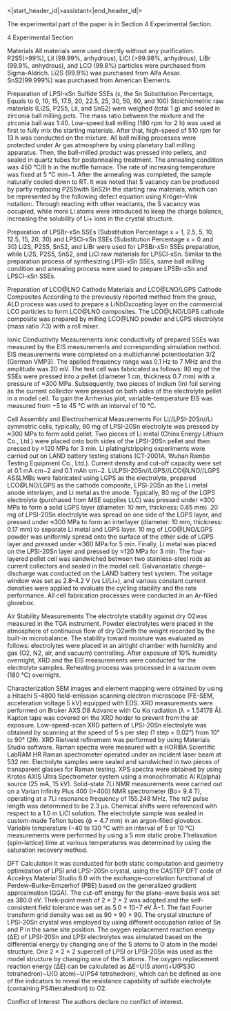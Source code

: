 <|start_header_id|>assistant<|end_header_id|>

The experimental part of the paper is in Section 4 Experimental Section. 

4 Experimental Section

Materials
All materials were used directly without any purification. P2S5(>99%), LiI (99.99%, anhydrous), LiCl (>99.98%, anhydrous), LiBr (99.9%, anhydrous), and LCO (99.8%) particles were purchased from Sigma-Aldrich. Li2S (99.9%) was purchased from Alfa Aesar. SnS2(99.999%) was purchased from American Elements.

Preparation of LPSI-xSn Sulfide SSEs (x, the Sn Substitution Percentage, Equals to 0, 10, 15, 17.5, 20, 22.5, 25, 30, 50, 80, and 100)
Stoichiometric raw materials (Li2S, P2S5, LiI, and SnS2) were weighed (total 1 g) and sealed in zirconia ball milling pots. The mass ratio between the mixture and the zirconia ball was 1:40. Low-speed ball milling (180 rpm for 2 h) was used at first to fully mix the starting materials. After that, high-speed of 510 rpm for 13 h was conducted on the mixture. All ball milling processes were protected under Ar gas atmosphere by using planetary ball milling apparatus. Then, the ball-milled product was pressed into pellets, and sealed in quartz tubes for postannealing treatment. The annealing condition was 450 °C/8 h in the muffle furnace. The rate of increasing temperature was fixed at 5 °C min−1. After the annealing was completed, the sample naturally cooled down to RT. It was noted that S vacancy can be produced by partly replacing P2S5with SnS2in the starting raw materials, which can be represented by the following defect equation using Kröger–Vink notation:. Through reacting with other reactants, the S vacancy was occupied, while more Li atoms were introduced to keep the charge balance, increasing the solubility of Li+ ions in the crystal structure.

Preparation of LPSBr-xSn SSEs (Substitution Percentage x = 1, 2.5, 5, 10, 12.5, 15, 20, 30) and LPSCl-xSn SSEs (Substitution Percentage x = 0 and 30)
Li2S, P2S5, SnS2, and LiBr were used for LPSBr-xSn SSEs preparation, while Li2S, P2S5, SnS2, and LiCl raw materials for LPSCl-xSn. Similar to the preparation process of synthesizing LPSI-xSn SSEs, same ball milling condition and annealing process were used to prepare LPSBr-xSn and LPSCl-xSn SSEs.

Preparation of LCO@LNO Cathode Materials and LCO@LNO/LGPS Cathode Composites
According to the previously reported method from the group, ALD process was used to prepare a LiNbOxcoating layer on the commercial LCO particles to form LCO@LNO composites. The LCO@LNO/LGPS cathode composite was prepared by milling LCO@LNO powder and LGPS electrolyte (mass ratio 7:3) with a roll mixer.

Ionic Conductivity Measurements
Ionic conductivity of prepared SSEs was measured by the EIS measurements and corresponding simulation method. EIS measurements were completed on a multichannel potentiostation 3/Z (German VMP3). The applied frequency range was 0.1 Hz to 7 MHz and the amplitude was 20 mV. The test cell was fabricated as follows: 80 mg of the SSEs were pressed into a pellet (diameter 1 cm, thickness 0.7 mm) with a pressure of ≈300 MPa. Subsequently, two pieces of indium (In) foil serving as the current collector were pressed on both sides of the electrolyte pellet in a model cell. To gain the Arrhenius plot, variable-temperature EIS was measured from −5 to 45 °C with an interval of 10 °C.

Cell Assembly and Electrochemical Measurements
For Li//LPSI-20Sn//Li symmetric cells, typically, 80 mg of LPSI-20Sn electrolyte was pressed by ≈300 MPa to form solid pellet. Two pieces of Li metal (China Energy Lithium Co., Ltd.) were placed onto both sides of the LPSI-20Sn pellet and then pressed by ≈120 MPa for 3 min. Li plating/stripping experiments were carried out on LAND battery testing stations (CT-2001A, Wuhan Rambo Testing Equipment Co., Ltd.). Current density and cut-off capacity were set at 0.1 mA cm−2 and 0.1 mAh cm−2. Li/LPSI-20Sn//LGPS//LCO@LNO//LGPS ASSLMBs were fabricated using LGPS as the electrolyte, prepared LCO@LNO/LGPS as the cathode composite, LPSI-20Sn as the Li metal anode interlayer, and Li metal as the anode. Typically, 80 mg of the LGPS electrolyte (purchased from MSE supplies LLC) was pressed under ≈300 MPa to form a solid LGPS layer (diameter: 10 mm, thickness: 0.65 mm). 20 mg of LPSI-20Sn electrolyte was spread on one side of the LGPS layer, and pressed under ≈300 MPa to form an interlayer (diameter: 10 mm, thickness: 0.17 mm) to separate Li metal and LGPS layer. 10 mg of LCO@LNO/LGPS powder was uniformly spread onto the surface of the other side of LGPS layer and pressed under ≈360 MPa for 5 min. Finally, Li metal was placed on the LPSI-20Sn layer and pressed by ≈120 MPa for 3 min. The four-layered pellet cell was sandwiched between two stainless-steel rods as current collectors and sealed in the model cell. Galvanostatic charge–discharge was conducted on the LAND battery test system. The voltage window was set as 2.8–4.2 V (vs Li/Li+), and various constant current densities were applied to evaluate the cycling stability and the rate performance. All cell fabrication processes were conducted in an Ar-filled glovebox.

Air Stability Measurements
The electrolyte stability against dry O2was measured in the TGA instrument. Powder electrolytes were placed in the atmosphere of continuous flow of dry O2with the weight recorded by the built-in microbalance. The stability toward moisture was evaluated as follows: electrolytes were placed in an airtight chamber with humidity and gas (O2, N2, air, and vacuum) controlling. After exposure of 10% humidity overnight, XRD and the EIS measurements were conducted for the electrolyte samples. Reheating process was processed in a vacuum oven (180 °C) overnight.

Characterization
SEM images and element mapping were obtained by using a Hitachi S-4800 field-emission scanning electron microscope (FE-SEM, acceleration voltage 5 kV) equipped with EDS. XRD measurements were performed on Bruker AXS D8 Advance with Cu Kα radiation (λ = 1.54178 Å). Kapton tape was covered on the XRD holder to prevent from the air exposure. Low-speed-scan XRD pattern of LPSI-20Sn electrolyte was obtained by scanning at the speed of 5 s per step (1 step = 0.02°) from 10° to 90° (2θ). XRD Rietveld refinement was performed by using Materials Studio software. Raman spectra were measured with a HORIBA Scientific LabRAM HR Raman spectrometer operated under an incident laser beam at 532 nm. Electrolyte samples were sealed and sandwiched in two pieces of transparent glasses for Raman testing. XPS spectra were obtained by using Krotos AXIS Ultra Spectrometer system using a monochromatic Al K(alpha) source (25 mA, 15 kV). Solid-state 7Li NMR measurements were carried out on a Varian Infinity Plus 400 (I+400) NMR spectrometer (Bo= 9.4 T), operating at a 7Li resonance frequency of 155.248 MHz. The π/2 pulse length was determined to be 2.3 µs. Chemical shifts were referenced with respect to a 1.0 m LiCl solution. The electrolyte sample was sealed in custom-made Teflon tubes (ϕ = 4.7 mm) in an argon-filled glovebox. Variable temperature (−40 to 130 °C with an interval of 5 or 10 °C) measurements were performed by using a 5 mm static probe.T1relaxation (spin–lattice) time at various temperatures was determined by using the saturation recovery method.

DFT Calculation
It was conducted for both static computation and geometry optimization of LPSI and LPSI-20Sn crystal, using the CASTEP DFT code of Accelrys Material Studio 8.0 with the exchange–correlation functional of Perdew–Burke–Ernzerhof (PBE) based on the generalized gradient approximation (GGA). The cut-off energy for the plane-wave basis was set as 380.0 eV. Thek-point mesh of 2 × 2 × 2 was adopted and the self-consistent field tolerance was set as 5.0 × 10−7 eV Å−1. The fast Fourier transform grid density was set as 90 × 90 × 90. The crystal structure of LPSI-20Sn crystal was employed by using different occupation ratios of Sn and P in the same site position. The oxygen replacement reaction energy (ΔE) of LPSI-20Sn and LPSI electrolytes was simulated based on the differential energy by changing one of the S atoms to O atom in the model structure. One 2 × 2 × 2 supercell of LPSI or LPSI-20Sn was used as the model structure by changing one of the S atoms. The oxygen replacement reaction energy (ΔE) can be calculated as ΔE=U(S atom)+U(PS3O tetrahedron)−U(O atom)−U(PS4 tetrahedron), which can be defined as one of the indicators to reveal the resistance capability of sulfide electrolyte (containing PS4tetrahedron) to O2.

Conflict of Interest
The authors declare no conflict of interest.